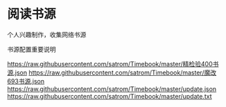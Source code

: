 # 阅读书源

个人兴趣制作，收集网络书源

书源配置重要说明

https://raw.githubusercontent.com/satrom/Timebook/master/精检验400书源.json
https://raw.githubusercontent.com/satrom/Timebook/master/魔改693书源.json
https://raw.githubusercontent.com/satrom/Timebook/master/update.json
https://raw.githubusercontent.com/satrom/Timebook/master/update.txt
